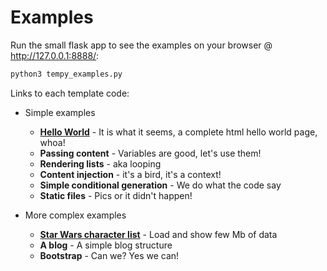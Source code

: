 # Examples
Run the small flask app to see the examples on your browser @ http://127.0.0.1:8888/:
```bash
python3 tempy_examples.py
```

Links to each template code:
- Simple examples
  - [**Hello World**](templates/hello_world.py) - It is what it seems, a complete html hello world page, whoa!
  - **Passing content** - Variables are good, let's use them!
  - **Rendering lists** - aka looping
  - **Content injection** - it's a bird, it's a context!
  - **Simple conditional generation** - We do what the code say
  - **Static files** - Pics or it didn't happen!

- More complex examples
  - [**Star Wars character list**](templates/star_wars.py) - Load and show few Mb of data
  - **A blog** - A simple blog structure
  - **Bootstrap** - Can we? Yes we can!
  
